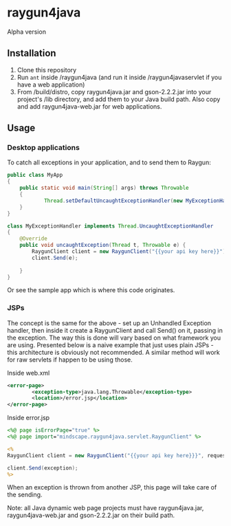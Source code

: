 raygun4java
===========

Alpha version

## Installation

1. Clone this repository
2. Run `ant` inside /raygun4java (and run it inside /raygun4javaservlet if you have a web application)
3. From /build/distro, copy raygun4java.jar and gson-2.2.2.jar into your project's /lib directory, and add them to your Java build path. Also copy and add raygun4java-web.jar for web applications.

## Usage

### Desktop applications

To catch all exceptions in your application, and to send them to Raygun:

```java
public class MyApp
{
	public static void main(String[] args) throws Throwable
	{
			Thread.setDefaultUncaughtExceptionHandler(new MyExceptionHandler());			
	}
}

class MyExceptionHandler implements Thread.UncaughtExceptionHandler
{
	@Override
	public void uncaughtException(Thread t, Throwable e) {
		RaygunClient client = new RaygunClient("{{your api key here}}");
		client.Send(e);
		
	}	
}
```

Or see the sample app which is where this code originates.

### JSPs

The concept is the same for the above - set up an Unhandled Exception handler, then inside it create a RaygunClient and call Send() on it, passing in the exception. The way this is done will vary based on what framework you are using. Presented below is a naive example that just uses plain JSPs - this architecture is obviously not recommended. A similar method will work for raw servlets if happen to be using those.

Inside web.xml
```xml
<error-page>
		<exception-type>java.lang.Throwable</exception-type>
		<location>/error.jsp</location>
</error-page>
```

Inside error.jsp
```jsp
<%@ page isErrorPage="true" %>
<%@ page import="mindscape.raygun4java.servlet.RaygunClient" %>

<% 
RaygunClient client = new RaygunClient("{{your api key here}}}", request);

client.Send(exception);    
%>
```

When an exception is thrown from another JSP, this page will take care of the sending.

Note: all Java dynamic web page projects must have raygun4java.jar, raygun4java-web.jar and gson-2.2.2.jar on their build path.
